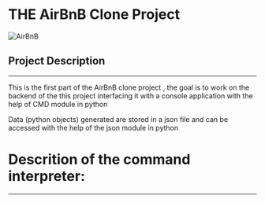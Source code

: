 # THE AirBnB Clone Project

![AirBnB](https://www.digital.ink/wp-content/uploads/airbnb_logo_detail.jpg)

## Project Description
---

This is the first part of the AirBnB clone project , the goal is to work on the backend of the this project interfacing it with a console application with the help of CMD module in python

Data (python objects) generated are stored in a json file and can be accessed with the help of the json module in python

# Descrition of the command interpreter:
---
